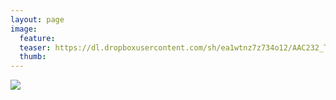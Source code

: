 ```yaml
---
layout: page
image:
  feature:
  teaser: https://dl.dropboxusercontent.com/sh/ea1wtnz7z734o12/AAC232_TzMYQXKH6HDU1V6xva/mikin-kuvat/2/IMG24078-245px.jpg
  thumb:
---
```


[![](https://dl.dropboxusercontent.com/sh/ea1wtnz7z734o12/AABD0fOOEZ_YALmf3selRze1a/mikin-kuvat/2/IMG24078-800px.jpg)](https://dl.dropboxusercontent.com/sh/ea1wtnz7z734o12/AABQUvsKVv2Tdkk_Jhv0MBPCa/mikin-kuvat/2/IMG24078.jpg)
